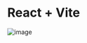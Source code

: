 # React + Vite

![image](https://github.com/user-attachments/assets/951e27e8-1d3a-4901-a56d-adf6f6dda02c)
